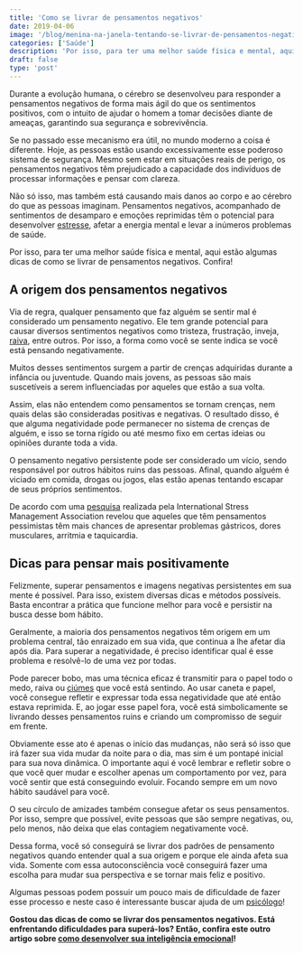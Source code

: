 ```yaml
---
title: 'Como se livrar de pensamentos negativos'
date: 2019-04-06
image: '/blog/menina-na-janela-tentando-se-livrar-de-pensamentos-negativos.jpg'
categories: ['Saúde']
description: 'Por isso, para ter uma melhor saúde física e mental, aqui estão algumas dicas de como se livrar de pensamentos negativos. Confira!'
draft: false
type: 'post'
---
```


Durante a evolução humana, o cérebro se desenvolveu para responder a pensamentos negativos de forma mais ágil do que os sentimentos positivos, com o intuito de ajudar o homem a tomar decisões diante de ameaças, garantindo sua segurança e sobrevivência.

Se no passado esse mecanismo era útil, no mundo moderno a coisa é diferente. Hoje, as pessoas estão usando excessivamente esse poderoso sistema de segurança. Mesmo sem estar em situações reais de perigo, os pensamentos negativos têm prejudicado a capacidade dos indivíduos de processar informações e pensar com clareza.

Não só isso, mas também está causando mais danos ao corpo e ao cérebro do que as pessoas imaginam. Pensamentos negativos, acompanhado de sentimentos de desamparo e emoções reprimidas têm o potencial para desenvolver [estresse](/5-maneiras-de-se-controlar-o-estresse/), afetar a energia mental e levar a inúmeros problemas de saúde.

Por isso, para ter uma melhor saúde física e mental, aqui estão algumas dicas de como se livrar de pensamentos negativos. Confira!

## A origem dos pensamentos negativos

Via de regra, qualquer pensamento que faz alguém se sentir mal é considerado um pensamento negativo. Ele tem grande potencial para causar diversos sentimentos negativos como tristeza, frustração, inveja, [raiva](/como-controlar-a-raiva/), entre outros. Por isso, a forma como você se sente indica se você está pensando negativamente.

Muitos desses sentimentos surgem a partir de crenças adquiridas durante a infância ou juventude. Quando mais jovens, as pessoas são mais suscetíveis a serem influenciadas por aqueles que estão a sua volta.

Assim, elas não entendem como pensamentos se tornam crenças, nem quais delas são consideradas positivas e negativas. O resultado disso, é que alguma negatividade pode permanecer no sistema de crenças de alguém, e isso se torna rígido ou até mesmo fixo em certas ideias ou opiniões durante toda a vida.

O pensamento negativo persistente pode ser considerado um vício, sendo responsável por outros hábitos ruins das pessoas. Afinal, quando alguém é viciado em comida, drogas ou jogos, elas estão apenas tentando escapar de seus próprios sentimentos.

De acordo com uma [pesquisa](https://gauchazh.clicrbs.com.br/comportamento/noticia/2011/03/estudo-mostra-que-pensamento-negativo-faz-mal-a-saude-3236670.html) realizada pela International Stress Management Association revelou que aqueles que têm pensamentos pessimistas têm mais chances de apresentar problemas gástricos, dores musculares, arritmia e taquicardia.

## Dicas para pensar mais positivamente

Felizmente, superar pensamentos e imagens negativas persistentes em sua mente é possível. Para isso, existem diversas dicas e métodos possíveis. Basta encontrar a prática que funcione melhor para você e persistir na busca desse bom hábito.

Geralmente, a maioria dos pensamentos negativos têm origem em um problema central, tão enraizado em sua vida, que continua a lhe afetar dia após dia. Para superar a negatividade, é preciso identificar qual é esse problema e resolvê-lo de uma vez por todas.

Pode parecer bobo, mas uma técnica eficaz é transmitir para o papel todo o medo, raiva ou [ciúmes](/qual-o-limite-do-ciumes-saudavel/) que você está sentindo. Ao usar caneta e papel, você consegue refletir e expressar toda essa negatividade que até então estava reprimida. E, ao jogar esse papel fora, você está simbolicamente se livrando desses pensamentos ruins e criando um compromisso de seguir em frente.

Obviamente esse ato é apenas o início das mudanças, não será só isso que irá fazer sua vida mudar da noite para o dia, mas sim é um pontapé inicial para sua nova dinâmica. O importante aqui é você lembrar e refletir sobre o que você quer mudar e escolher apenas um comportamento por vez, para você sentir que está conseguindo evoluir. Focando sempre em um novo hábito saudável para você.

O seu círculo de amizades também consegue afetar os seus pensamentos. Por isso, sempre que possível, evite pessoas que são sempre negativas, ou, pelo menos, não deixa que elas contagiem negativamente você.

Dessa forma, você só conseguirá se livrar dos padrões de pensamento negativos quando entender qual a sua origem e porque ele ainda afeta sua vida. Somente com essa autoconsciência você conseguirá fazer uma escolha para mudar sua perspectiva e se tornar mais feliz e positivo.

Algumas pessoas podem possuir um pouco mais de dificuldade de fazer esse processo e neste caso é interessante buscar ajuda de um [psicólogo](/)!

**Gostou das dicas de como se livrar dos pensamentos negativos. Está enfrentando dificuldades para superá-los? Então, confira este outro artigo sobre [como desenvolver sua inteligência emocional](/desenvolver-inteligencia-emocional/)!**
